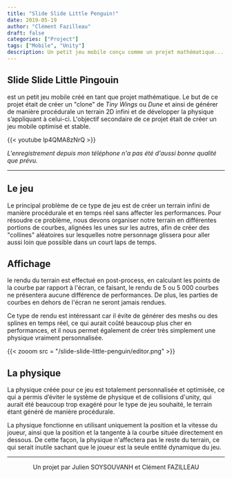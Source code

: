 ```yaml
---
title: "Slide Slide Little Penguin!"
date: 2019-05-19
author: "Clément Fazilleau"
draft: false
categories: ["Project"]
tags: ["Mobile", "Unity"]
description: Un petit jeu mobile conçu comme un projet mathématique...
---
```


## Slide Slide Little Pingouin

est un petit jeu mobile créé en tant que projet mathématique. Le but de ce projet était de créer un "clone" de *Tiny Wings* ou *Dune* et ainsi de générer de manière procédurale un terrain 2D infini et de développer la physique s’appliquant à celui-ci.
L'objectif secondaire de ce projet était de créer un jeu mobile optimisé et stable.

{{< youtube lp4QMA8zNrQ >}}

*L'enregistrement depuis mon téléphone n'a pas été d'aussi bonne qualité que prévu.*

------------

## Le jeu

Le principal problème de ce type de jeu est de créer un terrain infini de manière procédurale et en temps réel sans affecter les performances.
Pour résoudre ce problème, nous devons organiser notre terrain en différentes portions de courbes, alignées les unes sur les autres, afin de créer des "collines" aléatoires sur lesquelles notre personnage glissera pour aller aussi loin que possible dans un court laps de temps.

## Affichage

le rendu du terrain est effectué en post-process, en calculant les points de la courbe par rapport à l'écran, ce faisant, le rendu de 5 ou 5 000 courbes ne présentera aucune différence de performances. De plus, les parties de courbes en dehors de l'écran ne seront jamais rendues.

Ce type de rendu est intéressant car il évite de générer des meshs ou des splines en temps réel, ce qui aurait coûté beaucoup plus cher en performances, et il nous permet également de créer très simplement une physique vraiment personnalisée.

{{< zooom src = "/slide-slide-little-penguin/editor.png" >}}

## La physique

La physique créée pour ce jeu est totalement personnalisée et optimisée, ce qui a permis d’éviter le système de physique et de collisions d'unity, qui aurait été beaucoup trop exagéré pour le type de jeu souhaité, le terrain étant généré de manière procédurale.

La physique fonctionne en utilisant uniquement la position et la vitesse du joueur, ainsi que la position et la tangente à la courbe située directement en dessous. De cette façon, la physique n'affectera pas le reste du terrain, ce qui serait inutile sachant que le joueur est la seule entité dynamique du jeu.

---------------

<div align = "center"> Un projet par Julien SOYSOUVANH et Clément FAZILLEAU </div>